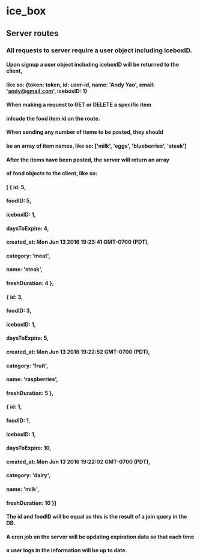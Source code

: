 # ice_box

## Server routes

### All requests to server require a user object including iceboxID.

#### Upon signup a user object including iceboxID will be returned to the client,
#### like so: {token: token, id: user-id, name: 'Andy Yao', email: 'andy@gmail.com', iceboxID: 1}

#### When making a request to GET or DELETE a specific item
#### inlcude the food item id on the route.

#### When sending any number of items to be posted, they should 
#### be an array of item names, like so: ['milk', 'eggs', 'blueberries', 'steak']

#### After the items have been posted, the server will return an array
#### of food objects to the client, like so:

#### [ { id: 5,
####    foodID: 5,
####    iceboxID: 1,
####    daysToExpire: 4,
####    created_at: Mon Jun 13 2016 19:23:41 GMT-0700 (PDT),
####    category: 'meat',
####    name: 'steak',
####    freshDuration: 4 },
####  { id: 3,
####    foodID: 3,
####    iceboxID: 1,
####    daysToExpire: 5,
####    created_at: Mon Jun 13 2016 19:22:52 GMT-0700 (PDT),
####    category: 'fruit',
####    name: 'raspberries',
####    freshDuration: 5 },
####  { id: 1,
####    foodID: 1,
####    iceboxID: 1,
####    daysToExpire: 10,
####    created_at: Mon Jun 13 2016 19:22:02 GMT-0700 (PDT),
####    category: 'dairy',
####    name: 'milk',
####    freshDuration: 10 }]

#### The id and foodID will be equal as this is the result of a join query in the DB.

#### A cron job on the server will be updating expiration data so that each time
#### a user logs in the information will be up to date.


